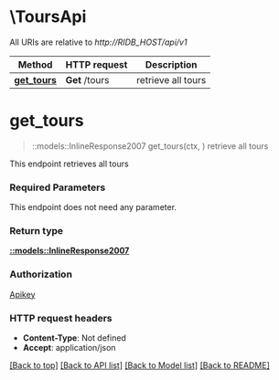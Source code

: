 # \ToursApi

All URIs are relative to *http://RIDB_HOST/api/v1*

Method | HTTP request | Description
------------- | ------------- | -------------
[**get_tours**](ToursApi.md#get_tours) | **Get** /tours | retrieve all tours


# **get_tours**
> ::models::InlineResponse2007 get_tours(ctx, )
retrieve all tours

This endpoint retrieves all tours

### Required Parameters
This endpoint does not need any parameter.

### Return type

[**::models::InlineResponse2007**](inline_response_200_7.md)

### Authorization

[Apikey](../README.md#Apikey)

### HTTP request headers

 - **Content-Type**: Not defined
 - **Accept**: application/json

[[Back to top]](#) [[Back to API list]](../README.md#documentation-for-api-endpoints) [[Back to Model list]](../README.md#documentation-for-models) [[Back to README]](../README.md)

